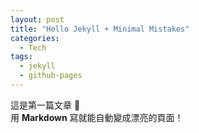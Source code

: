 ```yaml
---
layout: post
title: "Hello Jekyll + Minimal Mistakes"
categories:
  - Tech
tags:
  - jekyll
  - github-pages
---
```


這是第一篇文章 🎉  
用 **Markdown** 寫就能自動變成漂亮的頁面！
